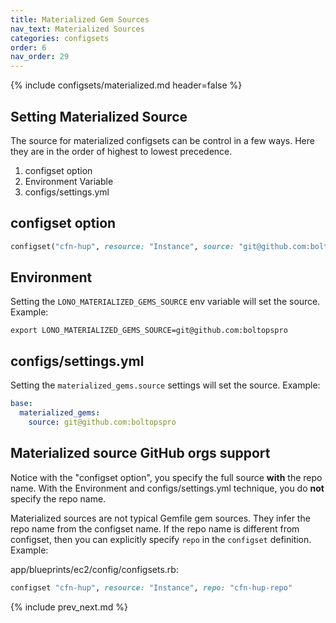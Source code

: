 ```yaml
---
title: Materialized Gem Sources
nav_text: Materialized Sources
categories: configsets
order: 6
nav_order: 29
---
```


{% include configsets/materialized.md header=false %}

## Setting Materialized Source

The source for materialized configsets can be control in a few ways.  Here they are in the order of highest to lowest precedence.

1. configset option
2. Environment Variable
3. configs/settings.yml

## configset option

```ruby
configset("cfn-hup", resource: "Instance", source: "git@github.com:boltopspro/cfn-hup")
```

## Environment

Setting the `LONO_MATERIALIZED_GEMS_SOURCE` env variable will set the source. Example:

    export LONO_MATERIALIZED_GEMS_SOURCE=git@github.com:boltopspro

## configs/settings.yml

Setting the `materialized_gems.source` settings will set the source. Example:

```yaml
base:
  materialized_gems:
    source: git@github.com:boltopspro
```

## Materialized source GitHub orgs support

Notice with the "configset option", you specify the full source **with** the repo name.  With the Environment and configs/settings.yml technique, you do **not** specify the repo name.

Materialized sources are not typical Gemfile gem sources. They infer the repo name from the configset name.  If the repo name is different from configset, then you can explicitly specify `repo` in the `configset` definition.  Example:

app/blueprints/ec2/config/configsets.rb:

```ruby
configset "cfn-hup", resource: "Instance", repo: "cfn-hup-repo"
```

{% include prev_next.md %}
